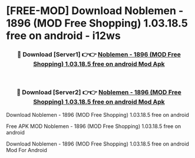 # [FREE-MOD] Download Noblemen - 1896 (MOD Free Shopping) 1.03.18.5 free on android - i12ws


<div align="center">
<h3>🔴 Download [Server1] 👉👉 <a href="https://apk-comot.site?title=Noblemen_-_1896_(MOD_Free_Shopping)_1.03.18.5_free_on_android">Noblemen - 1896 (MOD Free Shopping) 1.03.18.5 free on android Mod Apk</a></h3><br>

<h3>🔴 Download [Server2] 👉👉 <a href="https://apk-comot.site?title=Noblemen_-_1896_(MOD_Free_Shopping)_1.03.18.5_free_on_android">Noblemen - 1896 (MOD Free Shopping) 1.03.18.5 free on android Mod Apk</a></h3>
</div>



Download Noblemen - 1896 (MOD Free Shopping) 1.03.18.5 free on android 

Free APK MOD Noblemen - 1896 (MOD Free Shopping) 1.03.18.5 free on android 

Download Noblemen - 1896 (MOD Free Shopping) 1.03.18.5 free on android Mod For Android
